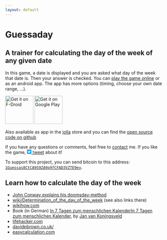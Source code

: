 ```yaml
---
layout: default
---
```

<h1> Guessaday</h1>
<h2>A trainer for calculating the day of the week of any given date
</h2>
In this game, a date is displayed and you are asked what day of the week that date is. Then your answer is checked.
 You can <a href="{{ site.baseurl }}/guessaday/play">play the game online</a> or as an android app. The app has more options (timing, choose your own date range, ...).


 [<img src="https://f-droid.org/badge/get-it-on.png"
       alt="Get it on F-Droid"
       height="90">](https://f-droid.org/packages/com.goltzkiste.guessaday/)
 [<img src="https://play.google.com/intl/en_us/badges/images/generic/en-play-badge.png"
       alt="Get it on Google Play"
       height="90">](https://play.google.com/store/apps/details?id=com.goltzkiste.guessaday)

<p>Also available as app in the <a href="http://jolla.com/">jolla</a> store and you can find the  <a href="https://github.com/mo271/guessaday">open source code on github</a>

</p>
<p>If you have any questions or comments, feel free to <a href="{{ site.baseurl }}/contact">contact</a> me. If you like the game, <a href="https://twitter.com/intent/tweet?ref_src=twsrc%5Etfw&text=Know%20what%20day%20of%20the%20week%20a%20given%20date%20is%3F%20Check%20out%20this%20game!&tw_p=tweetbutton&url=https%3A%2F%2Fgit.io%2FfNqSI" data-dnt="true" class="twitter-share-button" data-show-count="false">
  <span class="twitter-icon">
  <svg  width="14px" height="14px" version="1.1" xmlns="http://www.w3.org/2000/svg" xmlns:xlink="http://www.w3.org/1999/xlink" x="0px" y="0px"
viewBox="0 0 400 400" style="enable-background:new 0 0 400 400;" xml:space="preserve">
<style type="text/css">
.st0{fill:#1DA1F2;}
.st1{fill:#FFFFFF;}
</style>
<g id="Dark_Blue">
<path class="st0" d="M350,400H50c-27.6,0-50-22.4-50-50V50C0,22.4,22.4,0,50,0h300c27.6,0,50,22.4,50,50v300
C400,377.6,377.6,400,350,400z"/>
</g>
<g id="Logo__x2014__FIXED">
<path class="st1" d="M153.6,301.6c94.3,0,145.9-78.2,145.9-145.9c0-2.2,0-4.4-0.1-6.6c10-7.2,18.7-16.3,25.6-26.6
c-9.2,4.1-19.1,6.8-29.5,8.1c10.6-6.3,18.7-16.4,22.6-28.4c-9.9,5.9-20.9,10.1-32.6,12.4c-9.4-10-22.7-16.2-37.4-16.2
c-28.3,0-51.3,23-51.3,51.3c0,4,0.5,7.9,1.3,11.7c-42.6-2.1-80.4-22.6-105.7-53.6c-4.4,7.6-6.9,16.4-6.9,25.8
c0,17.8,9.1,33.5,22.8,42.7c-8.4-0.3-16.3-2.6-23.2-6.4c0,0.2,0,0.4,0,0.7c0,24.8,17.7,45.6,41.1,50.3c-4.3,1.2-8.8,1.8-13.5,1.8
c-3.3,0-6.5-0.3-9.6-0.9c6.5,20.4,25.5,35.2,47.9,35.6c-17.6,13.8-39.7,22-63.7,22c-4.1,0-8.2-0.2-12.2-0.7
C97.7,293.1,124.7,301.6,153.6,301.6"/>
</g>
</svg> </span> tweet</a> about it!</p>

To support this project, you can send bitcoin to this address: [`1Guessas8CtCA9S9ZA9p9fCFAD3VZTE9ey`](bitcoin:1Guessas8CtCA9S9ZA9p9fCFAD3VZTE9ey).
<div class="noprint">
<h2>Learn how to calculate the day of the week</h2>
<!--<p>A few links:
</p>-->
<ul>
<li><span>
<a href="https://www.youtube.com/watch?v=T_nQG-Bzxsg">John Conway explains his doomsday-method</a>
 </span></li>
<li><span>
<a href="http://en.wikipedia.org/wiki/Determination_of_the_day_of_the_week">wiki/Determination_of_the_day_of_the_week</a> (see also links there)
 </span></li>
<li><span>
<a href="http://www.wikihow.com/Calculate-the-Day-of-the-Week">wikihow.com</a>
</span></li>
<li><span>
Book (in German) <a  href="http://www.amazon.de//dp/1484113667">In 7 Tagen zum menschlichen KalenderIn 7 Tagen zum menschlichen Kalender</a>, by <a href="http://vankoningsveld.de/">Jan van Koningsveld</a>
 </span></li>
<li><span>
<a href="http://lifehacker.com/5848651/how-to-quickly-figure-out-the-day-of-the-week-any-date-falls-on">lifehacker.com</a>
 </span></li>
<li><span>
<a href="http://www.davidpbrown.co.uk/miscellaneous/calendar-calculating.html">davidpbrown.co.uk/</a>
</span></li>
<li><span>
<a href="http://easycalculation.com/funny/shortcuts/day.php">easycalculation.com</a>
 </span></li></ul>
</div>
